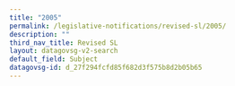 ```yaml
---
title: "2005"
permalink: /legislative-notifications/revised-sl/2005/
description: ""
third_nav_title: Revised SL
layout: datagovsg-v2-search
default_field: Subject
datagovsg-id: d_27f294fcfd85f682d3f575b8d2b05b65
---
```

